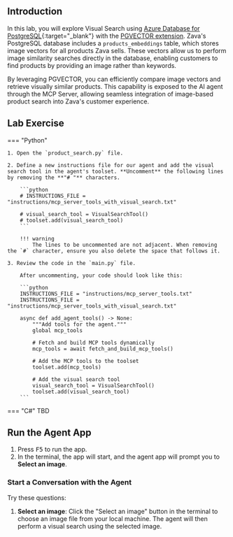 ## Introduction

In this lab, you will explore Visual Search using [Azure Database for PostgreSQL](https://azure.microsoft.com/products/postgresql){:target="_blank"} with the [PGVECTOR extension](https://learn.microsoft.com/en-us/azure/postgresql/flexible-server/how-to-use-pgvector). Zava's PostgreSQL database includes a `products_embeddings` table, which stores image vectors for all products Zava sells. These vectors allow us to perform image similarity searches directly in the database, enabling customers to find products by providing an image rather than keywords.

By leveraging PGVECTOR, you can efficiently compare image vectors and retrieve visually similar products. This capability is exposed to the AI agent through the MCP Server, allowing seamless integration of image-based product search into Zava's customer experience.

## Lab Exercise

=== "Python"

    1. Open the `product_search.py` file.

    2. Define a new instructions file for our agent and add the visual search tool in the agent's toolset. **Uncomment** the following lines by removing the **"# "** characters.

        ```python
        # INSTRUCTIONS_FILE = "instructions/mcp_server_tools_with_visual_search.txt"

        # visual_search_tool = VisualSearchTool()
        # toolset.add(visual_search_tool)
        ```

        !!! warning
            The lines to be uncommented are not adjacent. When removing the `#` character, ensure you also delete the space that follows it.

    3. Review the code in the `main.py` file.

        After uncommenting, your code should look like this:

        ```python
        INSTRUCTIONS_FILE = "instructions/mcp_server_tools.txt"
        INSTRUCTIONS_FILE = "instructions/mcp_server_tools_with_visual_search.txt"

        async def add_agent_tools() -> None:
            """Add tools for the agent."""
            global mcp_tools

            # Fetch and build MCP tools dynamically
            mcp_tools = await fetch_and_build_mcp_tools()

            # Add the MCP tools to the toolset
            toolset.add(mcp_tools)

            # Add the visual search tool
            visual_search_tool = VisualSearchTool()
            toolset.add(visual_search_tool)
        ```

=== "C#"
    TBD

## Run the Agent App

1. Press <kbd>F5</kbd> to run the app.
2. In the terminal, the app will start, and the agent app will prompt you to  **Select an image**.

### Start a Conversation with the Agent

Try these questions:

1. **Select an image**: Click the "Select an image" button in the terminal to choose an image file from your local machine. The agent will then perform a visual search using the selected image.

